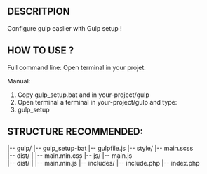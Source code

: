 ## DESCRITPION
Configure gulp easlier with Gulp setup !

## HOW TO USE ?
Full command line:
Open terminal in your projet:

Manual:
1. Copy gulp_setup.bat and in your-project/gulp
2. Open terminal a terminal in your-project/gulp and type:
3. gulp_setup



## STRUCTURE RECOMMENDED:
|-- gulp/
    |-- gulp_setup-bat
    |-- gulpfile.js
|-- style/
    |-- main.scss                           
    |-- dist/
    |    |-- main.min.css
|-- js/
    |-- main.js                         
    |-- dist/
    |    |-- main.min.js
|-- includes/
    |-- include.php
|-- index.php
